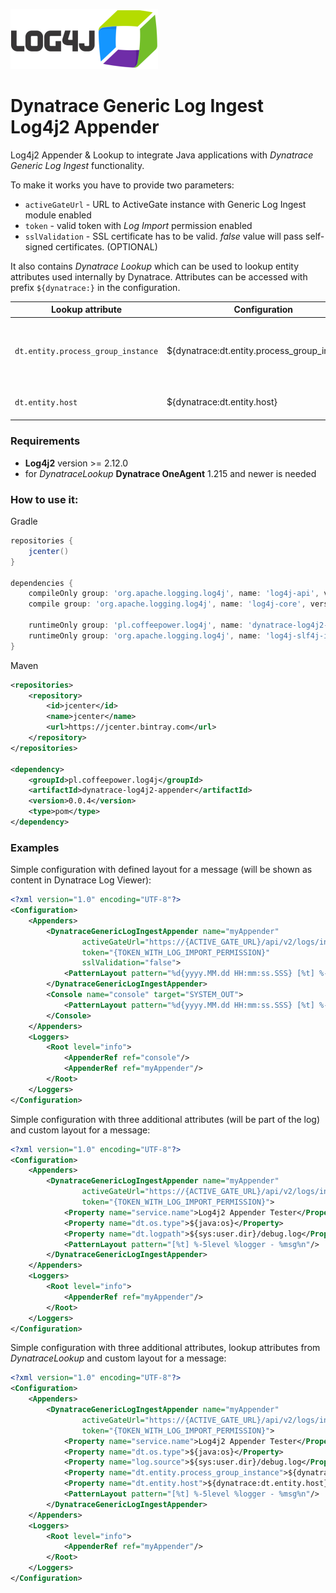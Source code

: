 ![Dynatrace Generic Log Ingest Log4j2 Appender](icon.png)
# Dynatrace Generic Log Ingest Log4j2 Appender
Log4j2 Appender & Lookup to integrate Java applications with _Dynatrace Generic Log Ingest_ functionality.

To make it works you have to provide two parameters:
- `activeGateUrl` - URL to ActiveGate instance with Generic Log Ingest module enabled
- `token` - valid token with _Log Import_ permission enabled
- `sslValidation` - SSL certificate has to be valid. _false_ value will pass self-signed certificates. (OPTIONAL)


It also contains _Dynatrace Lookup_ which can be used to lookup entity attributes used internally by Dynatrace.
Attributes can be accessed with prefix `${dynatrace:}` in the configuration.

Lookup attribute | Configuration | Description
--- | --- | ---
`dt.entity.process_group_instance` | ${dynatrace:dt.entity.process_group_instance} | Process Group Instance of application running appender
`dt.entity.host` | ${dynatrace:dt.entity.host} | Host running application

### Requirements
- **Log4j2** version >= 2.12.0
- for _DynatraceLookup_ **Dynatrace OneAgent** 1.215 and newer is needed

### How to use it:
Gradle
```groovy
repositories {
	jcenter()
}

dependencies {
	compileOnly group: 'org.apache.logging.log4j', name: 'log4j-api', version: '2.14.0'
	compile group: 'org.apache.logging.log4j', name: 'log4j-core', version: '2.14.0'

	runtimeOnly group: 'pl.coffeepower.log4j', name: 'dynatrace-log4j2-appender', version: '0.0.4'
	runtimeOnly group: 'org.apache.logging.log4j', name: 'log4j-slf4j-impl', version: '2.14.0'
}
```
Maven
```xml
<repositories>
    <repository>
        <id>jcenter</id>
        <name>jcenter</name>
        <url>https://jcenter.bintray.com</url>
    </repository>
</repositories>

<dependency>
	<groupId>pl.coffeepower.log4j</groupId>
	<artifactId>dynatrace-log4j2-appender</artifactId>
	<version>0.0.4</version>
	<type>pom</type>
</dependency>
```
### Examples
Simple configuration with defined layout for a message (will be shown as content in Dynatrace Log Viewer):
```xml
<?xml version="1.0" encoding="UTF-8"?>
<Configuration>
	<Appenders>
		<DynatraceGenericLogIngestAppender name="myAppender" 
				activeGateUrl="https://{ACTIVE_GATE_URL}/api/v2/logs/ingest"
				token="{TOKEN_WITH_LOG_IMPORT_PERMISSION}"
				sslValidation="false">
			<PatternLayout pattern="%d{yyyy.MM.dd HH:mm:ss.SSS} [%t] %-5level %logger - %msg%n"/>
		</DynatraceGenericLogIngestAppender>
		<Console name="console" target="SYSTEM_OUT">
			<PatternLayout pattern="%d{yyyy.MM.dd HH:mm:ss.SSS} [%t] %-5level %logger{1.} - %msg%n"/>
		</Console>
	</Appenders>
	<Loggers>
		<Root level="info">
			<AppenderRef ref="console"/>
			<AppenderRef ref="myAppender"/>
		</Root>
	</Loggers>
</Configuration>
```


Simple configuration with three additional attributes (will be part of the log) and custom layout for a message:
```xml
<?xml version="1.0" encoding="UTF-8"?>
<Configuration>
	<Appenders>
		<DynatraceGenericLogIngestAppender name="myAppender"
				activeGateUrl="https://{ACTIVE_GATE_URL}/api/v2/logs/ingest"
				token="{TOKEN_WITH_LOG_IMPORT_PERMISSION}">
			<Property name="service.name">Log4j2 Appender Tester</Property>
			<Property name="dt.os.type">${java:os}</Property>
			<Property name="dt.logpath">${sys:user.dir}/debug.log</Property>
			<PatternLayout pattern="[%t] %-5level %logger - %msg%n"/>
		</DynatraceGenericLogIngestAppender>
	</Appenders>
	<Loggers>
		<Root level="info">
			<AppenderRef ref="myAppender"/>
		</Root>
	</Loggers>
</Configuration>
```

Simple configuration with three additional attributes, lookup attributes from _DynatraceLookup_ and custom layout for a message:
```xml
<?xml version="1.0" encoding="UTF-8"?>
<Configuration>
	<Appenders>
		<DynatraceGenericLogIngestAppender name="myAppender"
				activeGateUrl="https://{ACTIVE_GATE_URL}/api/v2/logs/ingest"
				token="{TOKEN_WITH_LOG_IMPORT_PERMISSION}">
			<Property name="service.name">Log4j2 Appender Tester</Property>
			<Property name="dt.os.type">${java:os}</Property>
			<Property name="log.source">${sys:user.dir}/debug.log</Property>
			<Property name="dt.entity.process_group_instance">${dynatrace:dt.entity.process_group_instance}</Property>
			<Property name="dt.entity.host">${dynatrace:dt.entity.host}</Property>
			<PatternLayout pattern="[%t] %-5level %logger - %msg%n"/>
		</DynatraceGenericLogIngestAppender>
	</Appenders>
	<Loggers>
		<Root level="info">
			<AppenderRef ref="myAppender"/>
		</Root>
	</Loggers>
</Configuration>
```